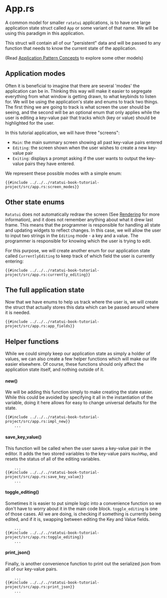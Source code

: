 # App.rs

A common model for smaller `ratatui` applications, is to have one large
application state struct called `App` or some variant of that name. We will be
using this paradigm in this application.

This struct will contain all of our "persistent" data and will be passed to any
function that needs to know the current state of the application.

(Read [Application Pattern Concepts](../concepts/storing_state.md) to explore
some other models)

## Application modes

Often it is beneficial to imagine that there are several 'modes' the application
can be in. Thinking this way will make it easier to segregate everything from
what window is getting drawn, to what keybinds to listen for. We will be using
the application's state and enums to track two things. The first thing we are
going to track is what screen the user should be seeing, and the second will be
an optional enum that only applies while the user is editing a key-value pair
that tracks which (key or value) should be highlighted for the user.

In this tutorial application, we will have three "screens":

- `Main`: the main summary screen showing all past key-value pairs entered
- `Editing`: the screen shown when the user wishes to create a new key-value
  pair
- `Exiting`: displays a prompt asking if the user wants to output the key-value
  pairs they have entered.

We represent these possible modes with a simple enum:

```rust,no_run,noplayground
{{#include ../../../ratatui-book-tutorial-project/src/app.rs:screen_modes}}
```

## Other state enums

`Ratatui` does not automatically redraw the screen (See
[Rendering](./../concepts/rendering.md) for more information), and it does not
remember anything about what it drew last frame. This means that the programmer
is responsible for handling all state and updating widgets to reflect changes.
In this case, we will allow the user to input two strings in the `Editing`
mode - a key and a value. The programmer is responsible for knowing which the
user is trying to edit.

For this purpose, we will create another enum for our application state called
`CurrentlyEditing` to keep track of which field the user is currently entering:

```rust,no_run,noplayground
{{#include ../../../ratatui-book-tutorial-project/src/app.rs:currently_editing}}
```

## The full application state

Now that we have enums to help us track where the user is, we will create the
struct that actually stores this data which can be passed around where it is
needed.

```rust,no_run,noplayground
{{#include ../../../ratatui-book-tutorial-project/src/app.rs:app_fields}}
```

## Helper functions

While we could simply keep our application state as simply a holder of values,
we can also create a few helper functions which will make our life easier
elsewhere. Of course, these functions should only affect the application state
itself, and nothing outside of it.

#### new()

We will be adding this function simply to make creating the state easier. While
this could be avoided by specifying it all in the instantiation of the variable,
doing it here allows for easy to change universal defaults for the state.

```rust,no_run,noplayground
{{#include ../../../ratatui-book-tutorial-project/src/app.rs:impl_new}}
    ...
```

#### save_key_value()

This function will be called when the user saves a key-value pair in the editor.
It adds the two stored variables to the key-value pairs `HashMap`, and resets
the status of all of the editing variables.

```rust,no_run,noplayground
    ...
{{#include ../../../ratatui-book-tutorial-project/src/app.rs:save_key_value}}
    ...
```

#### toggle_editing()

Sometimes it is easier to put simple logic into a convenience function so we
don't have to worry about it in the main code block. `toggle_editing` is one of
those cases. All we are doing, is checking if something is currently being
edited, and if it is, swapping between editing the Key and Value fields.

```rust,no_run,noplayground
    ...
{{#include ../../../ratatui-book-tutorial-project/src/app.rs:toggle_editing}}
    ...
```

#### print_json()

Finally, is another convenience function to print out the serialized json from
all of our key-value pairs.

```rust,no_run,noplayground
    ...
{{#include ../../../ratatui-book-tutorial-project/src/app.rs:print_json}}
    ...
```
